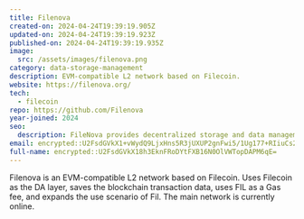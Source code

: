 ```yaml
---
title: Filenova
created-on: 2024-04-24T19:39:19.905Z
updated-on: 2024-04-24T19:39:19.923Z
published-on: 2024-04-24T19:39:19.935Z
image:
  src: /assets/images/filenova.png
category: data-storage-management
description: EVM-compatible L2 network based on Filecoin.
website: https://filenova.org/
tech:
  - filecoin
repo: https://github.com/Filenova
year-joined: 2024
seo:
  description: FileNova provides decentralized storage and data management solutions.
email: encrypted::U2FsdGVkX1+vWydQ9LjxHns5R3jUXUP2gnFwi5/1Ug177+RIiuCs2b4dex3QZMnh
full-name: encrypted::U2FsdGVkX18h3EknFRoDYtFXB16N0OlVWTopDAPM6qE=
---
```


Filenova is an EVM-compatible L2 network based on Filecoin. Uses Filecoin as the DA layer, saves the blockchain transaction data, uses FIL as a Gas fee, and expands the use scenario of Fil. The main network is currently online.
